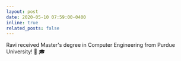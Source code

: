 ```yaml
---
layout: post
date: 2020-05-10 07:59:00-0400
inline: true
related_posts: false
---
```


Ravi received Master's degree in Computer Engineering from Purdue University! :confetti_ball: :mortar_board:
